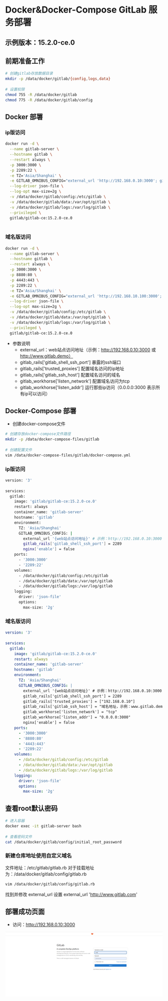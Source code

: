 # Docker&Docker-Compose GitLab 服务部署

## 示例版本：15.2.0-ce.0

## 前期准备工作

```bash
# 创建gitlab存放数据目录
mkdir -p /data/docker/gitlab/{config,logs,data}

# 设置权限
chmod 755 -R /data/docker/gitlab
chmod 775 -R /data/docker/gitlab/config

```

## Docker 部署

### ip版访问

```bash
docker run -d \
  --name gitlab-server \
  --hostname gitlab \
  --restart always \
  -p 3000:3000 \
  -p 2289:22 \
  -e TZ='Asia/Shanghai' \
  -e GITLAB_OMNIBUS_CONFIG="external_url 'http://192.168.0.10:3000'; gitlab_rails['gitlab_shell_ssh_port'] = 2289" \
  --log-driver json-file \
  --log-opt max-size=2g \
  -v /data/docker/gitlab/config:/etc/gitlab \
  -v /data/docker/gitlab/data:/var/opt/gitlab \
  -v /data/docker/gitlab/logs:/var/log/gitlab \
  --privileged \
  gitlab/gitlab-ce:15.2.0-ce.0
  
```

### 域名版访问

```bash
docker run -d \
  --name gitlab-server \
  --hostname gitlab \
  --restart always \
  -p 3000:3000 \
  -p 8880:80 \
  -p 4443:443 \
  -p 2289:22 \
  -e TZ='Asia/Shanghai' \
  -e GITLAB_OMNIBUS_CONFIG="external_url 'http://192.168.10.100:3000'; gitlab_rails['gitlab_shell_ssh_port'] = 2289; gitlab_rails['trusted_proxies'] = [\"192.168.0.10\"]; gitlab_rails['gitlab_ssh_host'] = \"gitlab.example.com\"; gitlab_workhorse['listen_network'] = \"tcp\"; gitlab_workhorse['listen_addr'] = \"0.0.0.0:3000\"; nginx['enable'] = false;" \
  --log-driver json-file \
  --log-opt max-size=2g \
  -v /data/docker/gitlab/config:/etc/gitlab \
  -v /data/docker/gitlab/data:/var/opt/gitlab \
  -v /data/docker/gitlab/logs:/var/log/gitlab \
  --privileged \
  gitlab/gitlab-ce:15.2.0-ce.0
```

- 参数说明
    + external_url：web站点访问地址（示例：http://192.168.0.10:3000 或 http://www.gitlab.demo）
    + gitlab_rails['gitlab_shell_ssh_port'] 暴露的ssh端口
    + gitlab_rails['trusted_proxies'] 配置域名访问的ip地址
    + gitlab_rails['gitlab_ssh_host'] 配置域名访问的域名
    + gitlab_workhorse['listen_network'] 配置域名访问为tcp
    + gitlab_workhorse['listen_addr'] 运行那些ip访问（0.0.0.0:3000 表示所有ip可以访问）

## Docker-Compose 部署

- 创建docker-compose文件

```bash
# 创建存放docker-compose文件路径
mkdir -p /data/docker-compose-files/gitlab

# 创建配置文件
vim /data/docker-compose-files/gitlab/docker-compose.yml
```

### ip版访问

```bash
version: '3'

services:
  gitlab:
    image: 'gitlab/gitlab-ce:15.2.0-ce.0'
    restart: always
    container_name: 'gitlab-server'
    hostname: 'gitlab'
    environment:
      TZ: 'Asia/Shanghai'
      GITLAB_OMNIBUS_CONFIG: |
        external_url '{web站点访问地址}' # 示例：http://192.168.0.10:3000 或 http://www.gitlab.demo
        gitlab_rails['gitlab_shell_ssh_port'] = 2289
        nginx['enable'] = false
    ports:
      - '3000:3000'
      - '2289:22'
    volumes:
      - /data/docker/gitlab/config:/etc/gitlab
      - /data/docker/gitlab/data:/var/opt/gitlab
      - /data/docker/gitlab/logs:/var/log/gitlab
    logging:
      driver: 'json-file'
      options:
        max-size: '2g'
```

### 域名版访问

```yaml
version: '3'

services:
  gitlab:
    image: 'gitlab/gitlab-ce:15.2.0-ce.0'
    restart: always
    container_name: 'gitlab-server'
    hostname: 'gitlab'
    environment:
      TZ: 'Asia/Shanghai'
      GITLAB_OMNIBUS_CONFIG: |
        external_url '{web站点访问地址}' # 示例：http://192.168.0.10:3000 或 http://www.gitlab.demo
        gitlab_rails['gitlab_shell_ssh_port'] = 2289
        gitlab_rails['trusted_proxies'] = ["192.168.0.10"]
        gitlab_rails['gitlab_ssh_host'] = "域名地址，示例：www.gitlab.demo"
        gitlab_workhorse['listen_network'] = "tcp"
        gitlab_workhorse['listen_addr'] = "0.0.0.0:3000"
        nginx['enable'] = false
    ports:
      - '3000:3000'
      - '8880:80'
      - '4443:443'
      - '2289:22'
    volumes:
      - /data/docker/gitlab/config:/etc/gitlab
      - /data/docker/gitlab/data:/var/opt/gitlab
      - /data/docker/gitlab/logs:/var/log/gitlab
    logging:
      driver: 'json-file'
      options:
        max-size: '2g'
```

## 查看root默认密码

```bash
# 进入容器
docker exec -it gitlab-server bash

# 查看密码文件
cat /data/docker/gitlab/config/initial_root_password
```

### 新建仓库地址使用自定义域名

文件地址：/etc/gitlab/gitlab.rb
对于挂载地址为：/data/docker/gitlab/config/gitlab.rb

```bash
vim /data/docker/gitlab/config/gitlab.rb
```
找到并修改 external_url 设置
external_url 'http://www.gitlab.com'

## 部署成功页面

- 访问：http://192.168.0.10:3000

![gitlab1.png](images%2Fgitlab1.png)